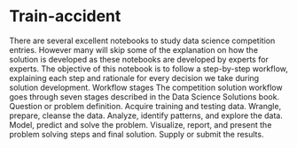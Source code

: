 # Train-accident
There are several excellent notebooks to study data science competition entries. However many will skip some of the explanation on how the solution is developed as these notebooks are developed by experts for experts. The objective of this notebook is to follow a step-by-step workflow, explaining each step and rationale for every decision we take during solution development.
Workflow stages
The competition solution workflow goes through seven stages described in the Data Science Solutions book.
Question or problem definition.
Acquire training and testing data.
Wrangle, prepare, cleanse the data.
Analyze, identify patterns, and explore the data.
Model, predict and solve the problem.
Visualize, report, and present the problem solving steps and final solution.
Supply or submit the results.
